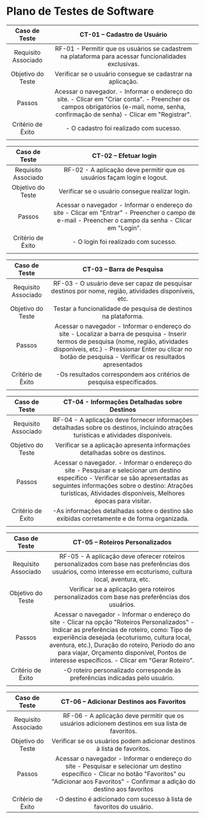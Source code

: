 # Plano de Testes de Software

| **Caso de Teste** 	| **CT-01 – Cadastro de Usuário** |
|:---:	|:---:	|
| Requisito Associado 	| RF-01 - Permitir que os usuários se cadastrem na plataforma para acessar funcionalidades exclusivas. |
| Objetivo do Teste 	| Verificar se o usuário consegue se cadastrar na aplicação. |
| Passos 	| Acessar o navegador. - Informar o endereço do site. - Clicar em "Criar conta". - Preencher os campos obrigatórios (e-mail, nome, senha, confirmação de senha) - Clicar em "Registrar". |
| Critério de Êxito | - O cadastro foi realizado com sucesso. |
|  	|  	|

| **Caso de Teste** 	| **CT-02 – Efetuar login**	|
|:---:	|:---:	|
| Requisito Associado | RF-02 - A aplicação deve permitir que os usuários façam login e logout. |
| Objetivo do Teste 	| Verificar se o usuário consegue realizar login. |
| Passos 	| Acessar o navegador - Informar o endereço do site - Clicar em "Entrar" - Preencher o campo de e-mail - Preencher o campo da senha - Clicar em "Login". |
| Critério de Êxito | - O login foi realizado com sucesso. |
|  	|  	|

| **Caso de Teste** 	| **CT-03 – Barra de Pesquisa** 	|
|:---:	|:---:	|
| Requisito Associado | RF-03 -  O usuário deve ser capaz de pesquisar destinos por nome, região, atividades disponíveis, etc. |
| Objetivo do Teste | Testar a funcionalidade de pesquisa de destinos na plataforma. |
| Passos | Acessar o navegador - Informar o endereço do site - Localizar a barra de pesquisa - Inserir termos de pesquisa (nome, região, atividades disponíveis, etc.) - Pressionar Enter ou clicar no botão de pesquisa - Verificar os resultados apresentados |
| Critério de Êxito | -Os resultados correspondem aos critérios de pesquisa especificados. |
|  	|  	|

| **Caso de Teste** 	| **CT-04 - Informações Detalhadas sobre Destinos** 	|
|:---:	|:---:	|
| Requisito Associado | RF-04 - A aplicação deve fornecer informações detalhadas sobre os destinos, incluindo atrações turísticas e atividades disponíveis. |
| Objetivo do Teste | Verificar se a aplicação apresenta informações detalhadas sobre os destinos. |
| Passos | Acessar o navegador. - Informar o endereço do site - Pesquisar e selecionar um destino específico - Verificar se são apresentadas as seguintes informações sobre o destino: Atrações turísticas, Atividades disponíveis, Melhores épocas para visitar. |
| Critério de Êxito | -As informações detalhadas sobre o destino são exibidas corretamente e de forma organizada. |
|  	|  	|

| **Caso de Teste** 	| **CT-05 – Roteiros Personalizados** 	|
|:---:	|:---:	|
| Requisito Associado | RF-05 - A aplicação deve oferecer roteiros personalizados com base nas preferências dos usuários, como interesse em ecoturismo, cultura local, aventura, etc. |
| Objetivo do Teste | Verificar se a aplicação gera roteiros personalizados com base nas preferências dos usuários. |
| Passos | Acessar o navegador - Informar o endereço do site - Clicar na opção "Roteiros Personalizados" - Indicar as preferências de roteiro, como: Tipo de experiência desejada (ecoturismo, cultura local, aventura, etc.), Duração do roteiro, Período do ano para viajar, Orçamento disponível, Pontos de interesse específicos. - Clicar em "Gerar Roteiro". |
| Critério de Êxito | -O roteiro personalizado corresponde às preferências indicadas pelo usuário. |
|  	|  	|

| **Caso de Teste** 	| **CT-06 – Adicionar Destinos aos Favoritos** 	|
|:---:	|:---:	|
| Requisito Associado | RF-06 - A aplicação deve permitir que os usuários adicionem destinos em sua lista de favoritos. |
| Objetivo do Teste | Verificar se os usuários podem adicionar destinos à lista de favoritos. |
| Passos | Acessar o navegador - Informar o endereço do site - Pesquisar e selecionar um destino específico - Clicar no botão "Favoritos" ou "Adicionar aos Favoritos" - Confirmar a adição do destino aos favoritos |
| Critério de Êxito | -O destino é adicionado com sucesso à lista de favoritos do usuário. |

